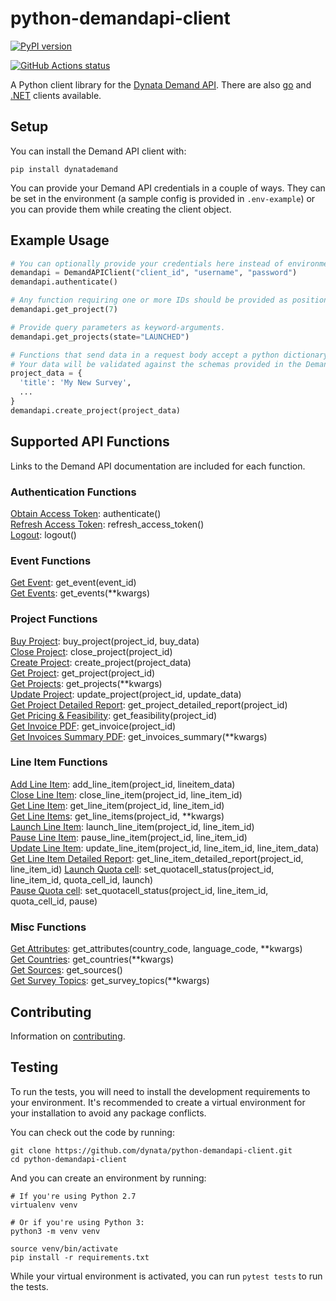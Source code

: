 # python-demandapi-client

[![PyPI version](https://badge.fury.io/py/dynatademand.svg)](https://pypi.org/project/dynatademand/)

<a href="https://github.com/dynata/python-demandapi-client/actions?query=branch%3Adev"><img alt="GitHub Actions status" src="https://github.com/dynata/python-demandapi-client/workflows/python-tests/badge.svg"></a>

A Python client library for the [Dynata Demand API](https://developers.dynata.com/). There are also [go](https://github.com/researchnow/go-samplifyapi-client) and [.NET](https://github.com/researchnow/dotnet-samplifyapi-client) clients available.

## Setup

You can install the Demand API client with:

    pip install dynatademand

You can provide your Demand API credentials in a couple of ways. They can be set in the environment (a sample config is provided in `.env-example`) or you can provide them while creating the client object.

## Example Usage

```python
# You can optionally provide your credentials here instead of environment variables.
demandapi = DemandAPIClient("client_id", "username", "password")
demandapi.authenticate()

# Any function requiring one or more IDs should be provided as positional arguments.
demandapi.get_project(7)

# Provide query parameters as keyword-arguments.
demandapi.get_projects(state="LAUNCHED")

# Functions that send data in a request body accept a python dictionary.
# Your data will be validated against the schemas provided in the Demand API documentation.
project_data = {
  'title': 'My New Survey',
  ...
}
demandapi.create_project(project_data)
```

## Supported API Functions

Links to the Demand API documentation are included for each function.

### Authentication Functions

[Obtain Access Token](https://developers.dynata.com/demand-api-reference/authentication/authentication/post-token): authenticate()  
[Refresh Access Token](https://developers.dynata.com/demand-api-reference/authentication/authentication/post-token-refresh): refresh_access_token()  
[Logout](https://developers.dynata.com/demand-api-reference/authentication/authentication/post-logout): logout()  

### Event Functions

[Get Event](https://developers.dynata.com/demand-api-reference/notifications/events/get-event): get_event(event_id)  
[Get Events](https://developers.dynata.com/demand-api-reference/notifications/events/get-events): get_events(\*\*kwargs)  

### Project Functions

[Buy Project](https://developers.dynata.com/demand-api-reference/core-resources/projects/post-project-buy): buy_project(project_id, buy_data)  
[Close Project](https://developers.dynata.com/demand-api-reference/core-resources/projects/post-close-project): close_project(project_id)  
[Create Project](https://developers.dynata.com/demand-api-reference/core-resources/projects/post-projects): create_project(project_data)  
[Get Project](https://developers.dynata.com/demand-api-reference/core-resources/projects/get-project): get_project(project_id)  
[Get Projects](https://developers.dynata.com/demand-api-reference/core-resources/projects/get-projects): get_projects(\*\*kwargs)  
[Update Project](https://developers.dynata.com/demand-api-reference/core-resources/projects/post-project): update_project(project_id, update_data)  
[Get Project Detailed Report](https://developers.dynata.com/demand-api-reference/core-resources/projects/get-project-detailed-report): get_project_detailed_report(project_id)  
[Get Pricing & Feasibility](https://developers.dynata.com/demand-api-reference/core-resources/pricing-feasibility/get-pricing-feasibility): get_feasibility(project_id)  
[Get Invoice PDF](https://developers.dynata.com/demand-api-reference/billing_invoicing/invoicing/get-invoices): get_invoice(project_id)  
[Get Invoices Summary PDF](https://developers.dynata.com): get_invoices_summary(\*\*kwargs)

### Line Item Functions

[Add Line Item](https://developers.dynata.com/demand-api-reference/core-resources/lineitems/post-lineitems): add_line_item(project_id, lineitem_data)  
[Close Line Item](https://developers.dynata.com/demand-api-reference/core-resources/lineitems/post-lineitem-close): close_line_item(project_id, line_item_id)  
[Get Line Item](https://developers.dynata.com/demand-api-reference/core-resources/lineitems/get-lineitem): get_line_item(project_id, line_item_id)  
[Get Line Items](https://developers.dynata.com/demand-api-reference/core-resources/lineitems/get-lineitems): get_line_items(project_id, \*\*kwargs)  
[Launch Line Item](https://developers.dynata.com/demand-api-reference/core-resources/lineitems/post-lineitem-launch): launch_line_item(project_id, line_item_id)  
[Pause Line Item](https://developers.dynata.com/demand-api-reference/core-resources/lineitems/post-lineitem-pause): pause_line_item(project_id, line_item_id)  
[Update Line Item](https://developers.dynata.com/demand-api-reference/core-resources/lineitems/post-lineitem): update_line_item(project_id, line_item_id, line_item_data)  
[Get Line Item Detailed Report](https://developers.dynata.com/demand-api-reference/core-resources/lineitems/get-detailed-line-item): get_line_item_detailed_report(project_id, line_item_id) 
[Launch Quota cell](https://developers.dynata.com/demand-api-reference/core-resources/lineitems/post-quota-cell-launch): set_quotacell_status(project_id, line_item_id, quota_cell_id, launch)  
[Pause Quota cell](https://developers.dynata.com/demand-api-reference/core-resources/lineitems/post-quota-cell-pause): set_quotacell_status(project_id, line_item_id, quota_cell_id, pause)  

### Misc Functions

[Get Attributes](https://developers.dynata.com/demand-api-reference/data_endpoints/attributes/get-attributes): get_attributes(country_code, language_code, \*\*kwargs)  
[Get Countries](https://developers.dynata.com/demand-api-reference/data_endpoints/countries-languages/get-countries): get_countries(\*\*kwargs)  
[Get Sources](https://developers.dynata.com/demand-api-reference/data_endpoints/supplier-sources/get-sources): get_sources()  
[Get Survey Topics](https://developers.dynata.com/demand-api-reference/data_endpoints/categories/get-survey-topic): get_survey_topics(\*\*kwargs)  

## Contributing

Information on [contributing](CONTRIBUTING.md).

## Testing

To run the tests, you will need to install the development requirements to your environment. It's recommended to create a virtual environment for your installation to avoid any package conflicts.

You can check out the code by running:

    git clone https://github.com/dynata/python-demandapi-client.git
    cd python-demandapi-client

And you can create an environment by running:

    # If you're using Python 2.7
    virtualenv venv

    # Or if you're using Python 3:
    python3 -m venv venv

    source venv/bin/activate
    pip install -r requirements.txt

While your virtual environment is activated, you can run `pytest tests` to run the tests.
